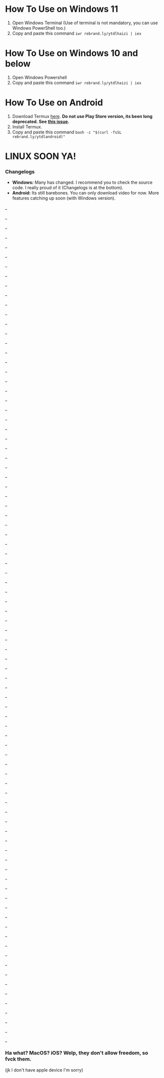 # How To Use on Windows 11
1. Open Windows Terminal (Use of terminal is not mandatory, you can use Windows PowerShell too.)
2. Copy and paste this command `iwr rebrand.ly/ytdlhaizi | iex`

# How To Use on Windows 10 and below
1. Open Windows Powershell
2. Copy and paste this command `iwr rebrand.ly/ytdlhaizi | iex`


# How To Use on Android
1. Download Termux [here](github.com/termux/termux-app/releases/download/v0.118.0/termux-app_v0.118.0+github-debug_arm64-v8a.apk).
**Do not use Play Store version, its been long deprecated. See [this issue](github.com/termux/termux-app#installation).**
2. Install Termux.
3. Copy and paste this command `bash -c "$(curl -fsSL rebrand.ly/ytdlandroid)"`

# LINUX SOON YA!

### Changelogs
- **Windows:** Many has changed. I recommend you to check the source code. I really proud of it (Changelogs is at the bottom).
- **Android:** Its still barebones. You can only download video for now. More features catching up soon (with Windows version).

_

_

_

_

_

_

_

_

_

_

_

_

_

_

_

_

_

_

_

_

_

_

_

_

_

_

_

_

_

_

_

_

_

_

_

_

_

_

_

_

_

_

_

_

_

_

_

_

_

_

_

_

_

_

_

_

_

_

_

_

_

_

_

_

_

_

_

_

_

_

_

_

_

_

_

_

_

_

_

_

_

_

_

_

_

_

_

_

### Ha what? MacOS? iOS? Welp, they don't allow freedom, so fvck them. 
(jk I don't have apple device I'm sorry)
